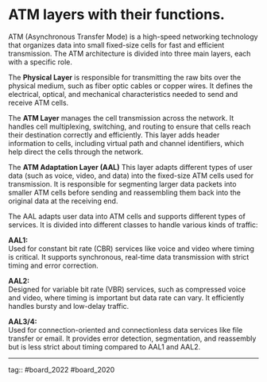 # ATM layers with their functions.

ATM (Asynchronous Transfer Mode) is a high-speed networking technology that organizes data into small fixed-size cells for fast and efficient transmission. The ATM architecture is divided into three main layers, each with a specific role.

The **Physical Layer** is responsible for transmitting the raw bits over the physical medium, such as fiber optic cables or copper wires. It defines the electrical, optical, and mechanical characteristics needed to send and receive ATM cells.

The **ATM Layer** manages the cell transmission across the network. It handles cell multiplexing, switching, and routing to ensure that cells reach their destination correctly and efficiently. This layer adds header information to cells, including virtual path and channel identifiers, which help direct the cells through the network.

The **ATM Adaptation Layer (AAL)** This layer adapts different types of user data (such as voice, video, and data) into the fixed-size ATM cells used for transmission. It is responsible for segmenting larger data packets into smaller ATM cells before sending and reassembling them back into the original data at the receiving end.

The AAL adapts user data into ATM cells and supports different types of services. It is divided into different classes to handle various kinds of traffic:

**AAL1:**  
Used for constant bit rate (CBR) services like voice and video where timing is critical. It supports synchronous, real-time data transmission with strict timing and error correction.

**AAL2:**  
Designed for variable bit rate (VBR) services, such as compressed voice and video, where timing is important but data rate can vary. It efficiently handles bursty and low-delay traffic.

**AAL3/4:**  
Used for connection-oriented and connectionless data services like file transfer or email. It provides error detection, segmentation, and reassembly but is less strict about timing compared to AAL1 and AAL2.

---

tag:: #board_2022 #board_2020 


